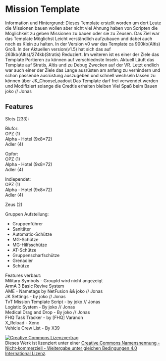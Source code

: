 # Mission Template
Information und Hintergrund:
Dieses Template erstellt worden um dort Leute die Missionen bauen wollen aber nicht viel Ahnung haben von Scripten die Möglichkeit zu geben Missionen zu bauen oder sie zu Zeusen.
Das Ziel war das Template Möglichst Leicht verständlich aufzubauen und dabei auch noch es Klein zu halten.
In der Version v0 war das Template ca 900kb(Altis) Groß. In der Aktuellen version(v1.5) hat sich das auf 263kb(Altis)/274kb(Stratis) Reduziert.
Im weiteren ist es einer der Ziele das Template Portieren zu können auf verschiednste Inseln. Aktuell Läuft das Template auf Stratis, Altis und zu Debug Zwecken auf der VR.
Letzt endlich war auch einer der Ziele das Lange ausrüsten am anfang zu verhindern und schon passende ausrüstung auszugeben und schnell wechseln lassen zu können über JK_ChooseLoadout
Das Template darf frei verwendet werden und Modifiziert solange die Credtis erhalten bleiben
Viel Spaß beim Bauen
joko // Jonas


## Features
Slots (233):

Blufor:  
OPZ (1)  
Alpha - Hotel (9x8=72)  
Adler (4)

Opfor:  
OPZ (1)  
Alpha - Hotel (9x8=72)  
Adler (4)  

Indiependet:  
OPZ (1)  
Alpha - Hotel (9x8=72)  
Adler (4) 

Zeus (2)  

Gruppen Aufstellung:   
- Gruppenführer   
- Sanitäter    
- Automatic-Schütze    
- MG-Schütze    
- MG-Hilfsschütze    
- AT-Schütze     
- Gruppenscharfschütze     
- Grenadier     
- Schütze      


Features verbaut:   
Military Symbols - GroupId wird nicht angezeigt   
ArmA 3 Basic Revive System    
AME - Nametags by NetFusion && joko // Jonas  
JK Settings - by joko // Jonas  
TvT Mission Template Script - by joko // Jonas  
Logistic System - By joko // Jonas  
Medical Drag and Drop - By joko // Jonas  
FHQ Task Tracker - by [FHQ] Varanon   
X_Reload - Xeno   
Vehicle Crew List - By X39    


<a rel="license" href="http://creativecommons.org/licenses/by-nc-sa/4.0/"><img alt="Creative Commons Lizenzvertrag" style="border-width:0" src="https://i.creativecommons.org/l/by-nc-sa/4.0/88x31.png" /></a><br />Dieses Werk ist lizenziert unter einer <a rel="license" href="http://creativecommons.org/licenses/by-nc-sa/4.0/">Creative Commons Namensnennung - Nicht-kommerziell - Weitergabe unter gleichen Bedingungen 4.0 International Lizenz</a>.
